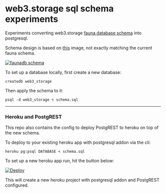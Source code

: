 # web3.storage sql schema experiments

Experiments converting web3.storage [fauna database schema](https://github.com/web3-storage/web3.storage/blob/main/packages/db/fauna/schema.graphql) into postgresql.

Schema design is based on [this](https://bafybeieevwz3ubli22dra5dnjp5w2gvuc54y6bpf67p3xikeracokttp2m.ipfs.dweb.link/web3.storage-schema.jpg) image, not exactly matching the current fauna schema.

[![faunadb schema](https://bafybeieevwz3ubli22dra5dnjp5w2gvuc54y6bpf67p3xikeracokttp2m.ipfs.dweb.link/web3.storage-schema.jpg)](https://bafybeieevwz3ubli22dra5dnjp5w2gvuc54y6bpf67p3xikeracokttp2m.ipfs.dweb.link/web3.storage-schema.jpg)

To set up a database locally, first create a new database:

```shell
createdb web3_storage
```

Then apply the schema to it:

```shell
psql -d web3_storage < schema.sql
```

<hr>

### Heroku and PostgREST

This repo also contains the config to deploy PostgREST to heroku on top of the new schema.

To deploy to your existing heroku app with postgresql addon via the cli:

```shell
heroku pg:psql DATABASE < schema.sql
```

To set up a new heroku app run, hit the button below:

[![Deploy](https://www.herokucdn.com/deploy/button.svg)](https://heroku.com/deploy)

This will create a new heroku project with postgresql addon and PostgREST configured.
